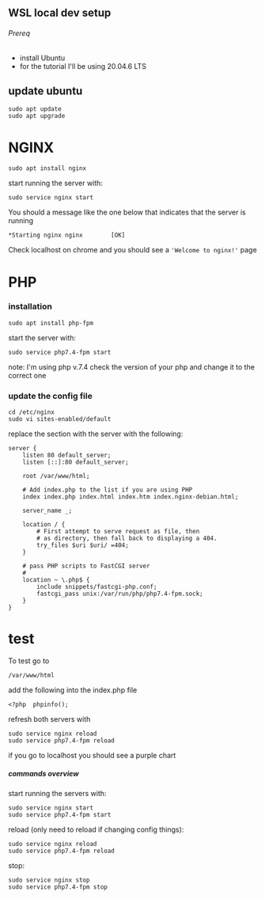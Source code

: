 ## WSL local dev setup

###### Prereq 
- install Ubuntu 
- for the tutorial I'll be using 20.04.6 LTS


## update ubuntu
```
sudo apt update
sudo apt upgrade
```

# NGINX

```
sudo apt install nginx
```
start running the server with:
```
sudo service nginx start
```
You should a message like the one below that indicates that the server is running
```
*Starting nginx nginx        [OK]
```

Check localhost on chrome and you should see a `'Welcome to nginx!'` page


# PHP

### installation
```
sudo apt install php-fpm
```

start the server with:
```
sudo service php7.4-fpm start
```
note: I'm using php v.7.4 check the version of your php and change it to the correct one

### update the config file
```
cd /etc/nginx
sudo vi sites-enabled/default
```
replace the section with the server with the following:

```
server {
	listen 80 default_server;
	listen [::]:80 default_server;

	root /var/www/html;

	# Add index.php to the list if you are using PHP
	index index.php index.html index.htm index.nginx-debian.html;

	server_name _;

	location / {
		# First attempt to serve request as file, then
		# as directory, then fall back to displaying a 404.
		try_files $uri $uri/ =404;
	}

	# pass PHP scripts to FastCGI server
	#
	location ~ \.php$ {
		include snippets/fastcgi-php.conf;
		fastcgi_pass unix:/var/run/php/php7.4-fpm.sock;
	}
}
```
# test
To test go to 
```
/var/www/html
```
add the following into the index.php file
```
<?php  phpinfo(); 
```

refresh both servers with

```
sudo service nginx reload
sudo service php7.4-fpm reload
```

if you go to localhost you should see a purple chart 

##### commands overview
start running the servers with:
```
sudo service nginx start
sudo service php7.4-fpm start

```
reload (only need to reload if changing config things):
```
sudo service nginx reload
sudo service php7.4-fpm reload
```

stop:

```
sudo service nginx stop
sudo service php7.4-fpm stop
```